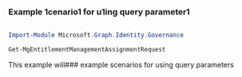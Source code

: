 ### Example 1cenario1 for u1ing query parameter1

```powershell

Import-Module Microsoft.Graph.Identity.Governance

Get-MgEntitlementManagementAssignmentRequest

```
This example will### example scenarios for using query parameters


